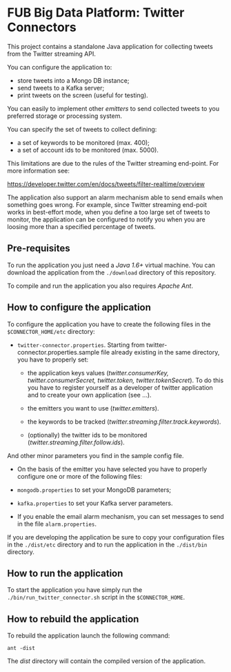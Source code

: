 # FUB Big Data Platform: Twitter Connectors

This project contains a standalone Java application for collecting tweets from the Twitter streaming API.

You can configure the application to:

- store tweets into a Mongo DB instance;
- send tweets to a Kafka server;
- print tweets on the screen (useful for testing).

You can easily to implement other *emitters* to send collected tweets to you preferred storage or processing system.

You can specify the set of tweets to collect defining:

- a set of keywords to be monitored (max. 400);
- a set of account ids to be monitored (max. 5000).

This limitations are due to the rules of the Twitter streaming end-point. For more information see: 

<https://developer.twitter.com/en/docs/tweets/filter-realtime/overview> 

The application also support an alarm mechanism able to send emails when something goes wrong. For example, since Twitter streaming end-poit works in best-effort mode, when you define a too large set of tweets to monitor, the application can be configured to notify you when you are loosing more than a specified percentage of tweets.       

## Pre-requisites

To run the application you just need a *Java 1.6+* virtual machine. You can download the application from the `./download` directory of this repository.

To compile and run the application you also requires *Apache Ant*.

## How to configure the application
To configure the application you have to create the following files in the `$CONNECTOR_HOME/etc` directory:

- `twitter-connector.properties`. Starting from twitter-connector.properties.sample file already existing in the same directory, you have to properly set:

	- the application keys values (*twitter.consumerKey, twitter.consumerSecret, twitter.token, twitter.tokenSecret*). To do this you have to register yourself as a developer of twitter application and to create your own application (see ...).
	
	- the emitters you want to use (*twitter.emitters*).

	- the keywords to be tracked (*twitter.streaming.filter.track.keywords*).
	
	- (optionally) the twitter ids to be monitored (*twitter.streaming.filter.follow.ids*).
 
 And other minor parameters you find in the sample config file.
 
- On the basis of the emitter you have selected you have to properly configure one or more of the following files:

 - `mongodb.properties` to set your MongoDB parameters;
 - `kafka.properties` to set your Kafka server parameters.

- If you enable the email alarm mechanism, you can set messages to send in the file `alarm.properties`.

If you are developing the application be sure to copy your configuration files in the `./dist/etc` directory and to run the application in the `./dist/bin` directory.
 
## How to run the application

To start the application you have simply run the `./bin/run_twitter_connector.sh` script in the `$CONNECTOR_HOME`.


## How to rebuild the application

To rebuild the application launch the following command:

`ant -dist`

The *dist* directory will contain the compiled version of the application.